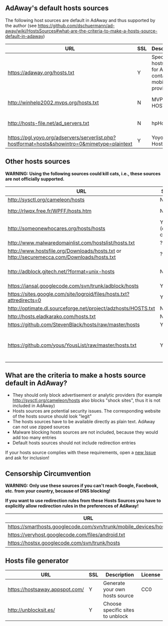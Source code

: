 ## AdAway's default hosts sources

The following host sources are default in AdAway and thus supported by the author (see https://github.com/dschuermann/ad-away/wiki/HostsSources#what-are-the-criteria-to-make-a-hosts-source-default-in-adaway)

| URL     | SSL     | Description  | License |
| ------- | ------- | ------------ | ------- |
| https://adaway.org/hosts.txt | Y | Special hosts file for AdAway containing mobile ad provider | CC Attribution 3.0 |
| http://winhelp2002.mvps.org/hosts.txt | N | MVPS HOSTS File | CC Attribution-NonCommercial-ShareAlike 3.0 |
| http://hosts-file.net/ad_servers.txt | N | hpHosts | Allowed AdAway project to use it as default |
| https://pgl.yoyo.org/adservers/serverlist.php?hostformat=hosts&showintro=0&mimetype=plaintext | Y | Yoyos Hosts file | Unknown |


## Other hosts sources

**WARNING: Using the following sources could kill cats, i.e., these sources are not officially supported.**

| URL     | SSL     | Description  | License |
| ------- | ------- | ------------ | ------- |
| http://sysctl.org/cameleon/hosts | N | Some false positives (audiogalaxy) | Unknown |
| http://rlwpx.free.fr/WPFF/hosts.htm | N | Different available hosts files. Available as zip or 7z | Unknown |
| http://someonewhocares.org/hosts/hosts | Y (own cert) | Includes not only ad servers | Include URL |
| http://www.malwaredomainlist.com/hostslist/hosts.txt | ? | Malware list | Unknown |
| http://www.hostsfile.org/Downloads/hosts.txt or http://securemecca.com/Downloads/hosts.txt | ? | | Unknown |
| http://adblock.gjtech.net/?format=unix-hosts | N | Common US ad servers and farms | CC Attribution 3.0 |
| https://jansal.googlecode.com/svn/trunk/adblock/hosts | Y | | Unknown |
| https://sites.google.com/site/logroid/files/hosts.txt?attredirects=0 | Y | Japanese blocklist | Unknown |
| http://optimate.dl.sourceforge.net/project/adzhosts/HOSTS.txt | N | http://sourceforge.net/projects/adzhosts/ | Unknown |
| http://hosts.eladkarako.com/hosts.txt | N |  | Unknown |
| https://github.com/StevenBlack/hosts/raw/master/hosts | Y | https://github.com/StevenBlack/hosts | Unknown |
| https://github.com/yous/YousList/raw/master/hosts.txt | Y | https://github.com/yous/YousList | CC Attribution 4.0 International License |

## What are the criteria to make a hosts source default in AdAway?

* They should only block advertisement or analytic providers (for example http://sysctl.org/cameleon/hosts also blocks "shock sites", thus it is not included in AdAway)
* Hosts sources are potential security issues. The corresponding website of the hosts source should look "legit"
* The hosts sources have to be available directly as plain text. AdAway can not use zipped sources
* Malware blocking hosts sources are not included, because they would add too many entries
* Default hosts sources should not include redirection entries

If your hosts source complies with these requirements, open a [new Issue](https://github.com/dschuermann/ad-away/issues/new) and ask for inclusion!

## Censorship Circumvention

**WARNING: Only use these sources if you can't reach Google, Facebook, etc. from your country, because of DNS blocking!**

**If you want to use redirection rules from these Hosts Sources you have to explicitly allow redirection rules in the preferences of AdAway!**

| URL     | SSL     | Description  | License |
| ------- | ------- | ------------ | ------- |
| https://smarthosts.googlecode.com/svn/trunk/mobile_devices/hosts | Y |  | Unknown |
| https://veryhost.googlecode.com/files/android.txt | Y |  | Unknown |
| https://hostsx.googlecode.com/svn/trunk/hosts | Y |  | Unknown |

## Hosts file generator
| URL     | SSL     | Description  | License |
| ------- | ------- | ------------ | ------- |
| https://hostsaway.appspot.com/ | Y | Generate your own hosts source | CC0 |
| http://unblocksit.es/ | Y | Choose specific sites to unblock |  |